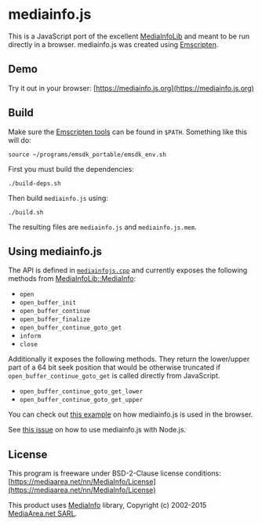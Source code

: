 # mediainfo.js

This is a JavaScript port of the excellent [MediaInfoLib](https://mediaarea.net/en/MediaInfo) and meant to be run directly in a browser. mediainfo.js was created using [Emscripten](http://emscripten.org/).

## Demo

Try it out in your browser:  [https://mediainfo.js.org](https://mediainfo.js.org)

## Build

Make sure the
[Emscripten tools](https://kripken.github.io/emscripten-site/docs/getting_started/downloads.html)
can be found in `$PATH`. Something like this will do:

    source ~/programs/emsdk_portable/emsdk_env.sh

First you must build the dependencies:

    ./build-deps.sh

Then build `mediainfo.js` using:

    ./build.sh

The resulting files are `mediainfo.js` and `mediainfo.js.mem`.

## Using mediainfo.js

The API is defined in [`mediainfojs.cpp`](https://github.com/buzz/mediainfo.js/blob/master/mediainfojs.cpp) and currently exposes the following methods from [MediaInfoLib::MediaInfo](https://mediaarea.net/en/MediaInfo/Support/SDK/Doxygen/class_media_info_lib_1_1_media_info.html):

* `open`
* `open_buffer_init`
* `open_buffer_continue`
* `open_buffer_finalize`
* `open_buffer_continue_goto_get`
* `inform`
* `close`

Additionally it exposes the following methods. They return the lower/upper part
of a 64 bit seek position that would be otherwise truncated if
`open_buffer_continue_goto_get` is called directly from JavaScript.

* `open_buffer_continue_goto_get_lower`
* `open_buffer_continue_goto_get_upper`

You can check out [this example](https://github.com/buzz/mediainfo.js/blob/gh-pages/js/mediainfopage.js#L93) on how mediainfo.js is used in the browser.

See [this issue](/../../issues/5) on how to use mediainfo.js with Node.js.

## License

This program is freeware under BSD-2-Clause license conditions:
[https://mediaarea.net/nn/MediaInfo/License](https://mediaarea.net/nn/MediaInfo/License)

This product uses [MediaInfo](http://mediaarea.net/MediaInfo) library, Copyright (c) 2002-2015
[MediaArea.net SARL](mailto:Info@MediaArea.net).
